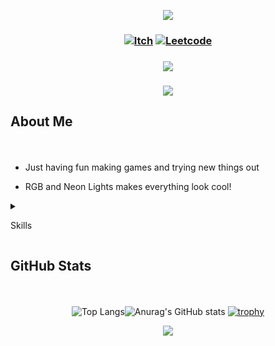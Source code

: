  <!-- Top Banner -->
<p align="center">
<img src="https://capsule-render.vercel.app/api?type=waving&color=002046&height=210&section=header&text=Hi%20There,%20I'm%20Lex&fontColor=ffffff&fontAlignY=45&reversal=true"/>
</p>

<!-- Links -->
### <p align="center"> [![Itch](https://img.shields.io/badge/-itch.io-blue?style=for-the-badge)](https://mynameslex.itch.io/) [![Leetcode](https://img.shields.io/badge/-leetcode-blue?style=for-the-badge)](https://leetcode.com/u/MyNamesLex/)</p>
### <p align="center"> ![](https://komarev.com/ghpvc/?username=MyNamesLex&color=blue)</p> <!-- View Counter -->

### <p align="center"> <a href="https://github.com/DenverCoder1/readme-typing-svg"><img src="https://readme-typing-svg.herokuapp.com/?lines=Game+Developer;Game+Development+Is+Fun;&font=Fira%20Code&center=true&color=007dc6"></a></p>

<!-- About Me -->
## <p align="left">About Me</p>

<br/>

* Just having fun making games and trying new things out

* RGB and Neon Lights makes everything look cool!

<!-- Skills -->
<details>

  <summary><p align="left">Skills</p></summary>

  <div align="center">

  <img src="https://img.shields.io/badge/-Unity-blue"/> <img src="https://img.shields.io/badge/-Unreal Engine 5-blue"/>
  <img src="https://img.shields.io/badge/-Crayta-blue" />
  <img src="https://img.shields.io/badge/-C%2B%2B-blue"/>
  <img src="https://img.shields.io/badge/-Blueprint-blue"/>
  <img src="https://img.shields.io/badge/-C%23-blue"/>
  <img src="https://img.shields.io/badge/-Python-blue"/>
  <img src="https://img.shields.io/badge/-Lua-blue"/>
  <img src="https://img.shields.io/badge/-Processing-blue"/>
  <img src="https://img.shields.io/badge/-OpenGL-blue"/>
  <img src="https://img.shields.io/badge/-GLSL-blue"/>
  <img src="https://img.shields.io/badge/-Blender-blue"/>
  <img src="https://img.shields.io/badge/-Audacity-blue"/>
  <img src="https://img.shields.io/badge/-Gimp-blue"/>
  <img src="https://img.shields.io/badge/-OBS-blue"/>
  <img src="https://img.shields.io/badge/-Movie%20Studio%2016-blue"/>
  <img src="https://img.shields.io/badge/-Bosca%20Ceoil-blue"/>
  <img src="https://img.shields.io/badge/-Aesprite-blue"/>
  <img src="https://img.shields.io/badge/-SFXR-blue"/>
  <img src="https://img.shields.io/badge/-Git-blue"/>
  <img src="https://img.shields.io/badge/-Markdown-blue"/>
  <img src="https://img.shields.io/badge/-Jira-blue"/>
  <img src="https://img.shields.io/badge/-Trello-blue"/>

  </div>

</details> 

<!-- Stats -->
## <p align="left">GitHub Stats</p>

<br/>

<div align="center">

![Top Langs](https://github-readme-stats.vercel.app/api/top-langs/?username=mynameslex&langs_count=5&layout=compact&hide_border=true&theme=yeblu&hide=ren'py)![Anurag's GitHub stats](https://github-readme-stats.vercel.app/api?username=mynameslex&show_icons=true&theme=yeblu&hide_border=true)
[![trophy](https://github-profile-trophy.vercel.app/?username=MyNamesLex&theme=algolia&no-bg=true&no-frame=true&column=3)](https://github.com/ryo-ma/github-profile-trophy)

</div>
<!-- Footer -->
<p align="center">
  <img src="https://capsule-render.vercel.app/api?type=waving&color=002046&height=110&section=footer&animation=twinkling&reversal=true"/>
</p>
